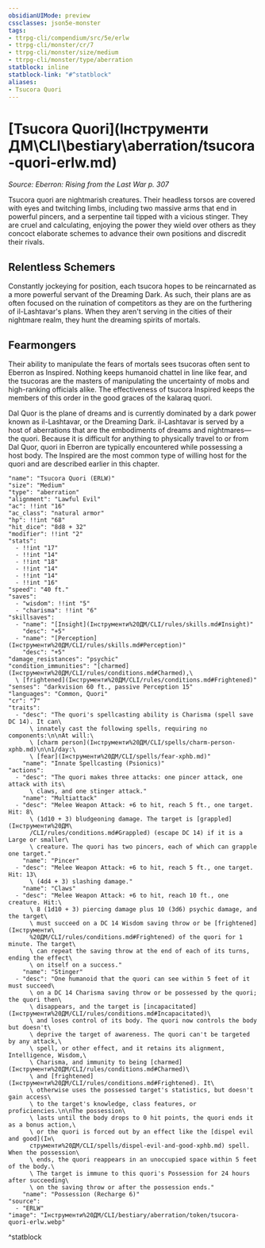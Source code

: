 ```yaml
---
obsidianUIMode: preview
cssclasses: json5e-monster
tags:
- ttrpg-cli/compendium/src/5e/erlw
- ttrpg-cli/monster/cr/7
- ttrpg-cli/monster/size/medium
- ttrpg-cli/monster/type/aberration
statblock: inline
statblock-link: "#^statblock"
aliases:
- Tsucora Quori
---
```

# [Tsucora Quori](Інструменти ДМ\CLI\bestiary\aberration/tsucora-quori-erlw.md)
*Source: Eberron: Rising from the Last War p. 307*  

Tsucora quori are nightmarish creatures. Their headless torsos are covered with eyes and twitching limbs, including two massive arms that end in powerful pincers, and a serpentine tail tipped with a vicious stinger. They are cruel and calculating, enjoying the power they wield over others as they concoct elaborate schemes to advance their own positions and discredit their rivals.

## Relentless Schemers

Constantly jockeying for position, each tsucora hopes to be reincarnated as a more powerful servant of the Dreaming Dark. As such, their plans are as often focused on the ruination of competitors as they are on the furthering of il-Lashtavar's plans. When they aren't serving in the cities of their nightmare realm, they hunt the dreaming spirits of mortals.

## Fearmongers

Their ability to manipulate the fears of mortals sees tsucoras often sent to Eberron as Inspired. Nothing keeps humanoid chattel in line like fear, and the tsucoras are the masters of manipulating the uncertainty of mobs and high-ranking officials alike. The effectiveness of tsucora Inspired keeps the members of this order in the good graces of the kalaraq quori.

Dal Quor is the plane of dreams and is currently dominated by a dark power known as il-Lashtavar, or the Dreaming Dark. il-Lashtavar is served by a host of aberrations that are the embodiments of dreams and nightmares—the quori. Because it is difficult for anything to physically travel to or from Dal Quor, quori in Eberron are typically encountered while possessing a host body. The Inspired are the most common type of willing host for the quori and are described earlier in this chapter.

```statblock
"name": "Tsucora Quori (ERLW)"
"size": "Medium"
"type": "aberration"
"alignment": "Lawful Evil"
"ac": !!int "16"
"ac_class": "natural armor"
"hp": !!int "68"
"hit_dice": "8d8 + 32"
"modifier": !!int "2"
"stats":
  - !!int "17"
  - !!int "14"
  - !!int "18"
  - !!int "14"
  - !!int "14"
  - !!int "16"
"speed": "40 ft."
"saves":
  - "wisdom": !!int "5"
  - "charisma": !!int "6"
"skillsaves":
  - "name": "[Insight](Інструменти%20ДМ/CLI/rules/skills.md#Insight)"
    "desc": "+5"
  - "name": "[Perception](Інструменти%20ДМ/CLI/rules/skills.md#Perception)"
    "desc": "+5"
"damage_resistances": "psychic"
"condition_immunities": "[charmed](Інструменти%20ДМ/CLI/rules/conditions.md#Charmed),\
  \ [frightened](Інструменти%20ДМ/CLI/rules/conditions.md#Frightened)"
"senses": "darkvision 60 ft., passive Perception 15"
"languages": "Common, Quori"
"cr": "7"
"traits":
  - "desc": "The quori's spellcasting ability is Charisma (spell save DC 14). It can\
      \ innately cast the following spells, requiring no components:\n\nAt will:\
      \ [charm person](Інструменти%20ДМ/CLI/spells/charm-person-xphb.md)\n\n1/day:\
      \ [fear](Інструменти%20ДМ/CLI/spells/fear-xphb.md)"
    "name": "Innate Spellcasting (Psionics)"
"actions":
  - "desc": "The quori makes three attacks: one pincer attack, one attack with its\
      \ claws, and one stinger attack."
    "name": "Multiattack"
  - "desc": "Melee Weapon Attack: +6 to hit, reach 5 ft., one target. Hit: 8\
      \ (1d10 + 3) bludgeoning damage. The target is [grappled](Інструменти%20ДМ\
      /CLI/rules/conditions.md#Grappled) (escape DC 14) if it is a Large or smaller\
      \ creature. The quori has two pincers, each of which can grapple one target."
    "name": "Pincer"
  - "desc": "Melee Weapon Attack: +6 to hit, reach 5 ft., one target. Hit: 13\
      \ (4d4 + 3) slashing damage."
    "name": "Claws"
  - "desc": "Melee Weapon Attack: +6 to hit, reach 10 ft., one creature. Hit:\
      \ 8 (1d10 + 3) piercing damage plus 10 (3d6) psychic damage, and the target\
      \ must succeed on a DC 14 Wisdom saving throw or be [frightened](Інструменти\
      %20ДМ/CLI/rules/conditions.md#Frightened) of the quori for 1 minute. The target\
      \ can repeat the saving throw at the end of each of its turns, ending the effect\
      \ on itself on a success."
    "name": "Stinger"
  - "desc": "One humanoid that the quori can see within 5 feet of it must succeed\
      \ on a DC 14 Charisma saving throw or be possessed by the quori; the quori then\
      \ disappears, and the target is [incapacitated](Інструменти%20ДМ/CLI/rules/conditions.md#Incapacitated)\
      \ and loses control of its body. The quori now controls the body but doesn't\
      \ deprive the target of awareness. The quori can't be targeted by any attack,\
      \ spell, or other effect, and it retains its alignment, Intelligence, Wisdom,\
      \ Charisma, and immunity to being [charmed](Інструменти%20ДМ/CLI/rules/conditions.md#Charmed)\
      \ and [frightened](Інструменти%20ДМ/CLI/rules/conditions.md#Frightened). It\
      \ otherwise uses the possessed target's statistics, but doesn't gain access\
      \ to the target's knowledge, class features, or proficiencies.\n\nThe possession\
      \ lasts until the body drops to 0 hit points, the quori ends it as a bonus action,\
      \ or the quori is forced out by an effect like the [dispel evil and good](Ін\
      струменти%20ДМ/CLI/spells/dispel-evil-and-good-xphb.md) spell. When the possession\
      \ ends, the quori reappears in an unoccupied space within 5 feet of the body.\
      \ The target is immune to this quori's Possession for 24 hours after succeeding\
      \ on the saving throw or after the possession ends."
    "name": "Possession (Recharge 6)"
"source":
  - "ERLW"
"image": "Інструменти%20ДМ/CLI/bestiary/aberration/token/tsucora-quori-erlw.webp"
```
^statblock
